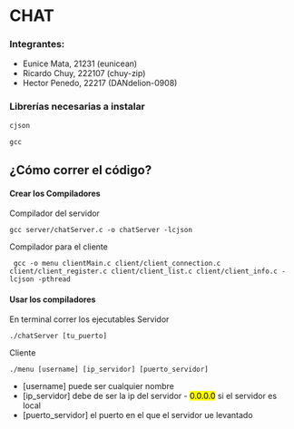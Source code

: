 # CHAT
### Integrantes:
- Eunice Mata, 21231 (eunicean) 
- Ricardo Chuy, 222107 (chuy-zip)
- Hector Penedo, 22217 (DANdelion-0908)

### Librerías necesarias a instalar
```c
cjson
```
```c
gcc
```

## ¿Cómo correr el código?

#### Crear los Compiladores
Compilador del servidor
```
gcc server/chatServer.c -o chatServer -lcjson
```
Compilador para el cliente
```
 gcc -o menu clientMain.c client/client_connection.c client/client_register.c client/client_list.c client/client_info.c -lcjson -pthread
```

#### Usar los compiladores
En terminal correr los ejecutables
Servidor
```
./chatServer [tu_puerto]
```
Cliente
```
./menu [username] [ip_servidor] [puerto_servidor]
```
- [username] puede ser cualquier nombre
- [ip_servidor] debe de ser la ip del servidor - <mark>0.0.0.0</mark> si el servidor es local
- [puerto_servidor] el puerto en el que el servidor ue levantado
